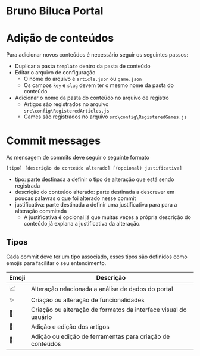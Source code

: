 # Bruno Biluca Portal

# Adição de conteúdos

Para adicionar novos conteúdos é necessário seguir os seguintes passos:

- Duplicar a pasta `template` dentro da pasta de conteúdo
- Editar o arquivo de configuração
  - O nome do arquivo é `article.json` ou `game.json`
  - Os campos `key` e `slug` devem ter o mesmo nome da pasta do conteúdo
- Adicionar o nome da pasta do conteúdo no arquivo de registro
  - Artigos são registrados no arquivo `src\config\RegisteredArticles.js`
  - Games são registrados no arquivo `src\config\RegisteredGames.js`

# Commit messages

As mensagem de commits deve seguir o seguinte formato

```
[tipo] [descrição do conteúdo alterado] [(opcional) justificativa]
```

- tipo: parte destinada a definir o tipo de alteração que está sendo registrada
- descrição do conteúdo alterado: parte destinada a descrever em poucas palavras o que foi alterado nesse commit
- justificativa: parte destinada a definir uma justificativa para para a alteração commitada
	- A justificativa é opcional já que muitas vezes a própria descrição do conteúdo já explana a justificativa da alteração.

## Tipos 

Cada commit deve ter um tipo associado, esses tipos são definidos como emojis para facilitar o seu entendimento.

| Emoji | Descrição                                                       |
| ----- | --------------------------------------------------------------- |
| 📈     | Alteração relacionada a análise de dados do portal              |
| ✨     | Criação ou alteração de funcionalidades                         |
| 💄     | Criação ou alteração de formatos da interface visual do usuário |
| 📝     | Adição e edição dos artigos                                     |
| 🔧     | Adição ou edição de ferramentas para criação de conteúdos       |

